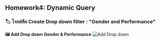## Homework4: Dynamic Query
### 🏷  โจทย์คือ Create Drop down filter : "Gender and Performance"
**🖼 Add Drop down Gender & Performance**
![Add Drop down ](https://github.com/user-attachments/assets/7b94d917-a2b1-486f-8925-16640bf38d51)
